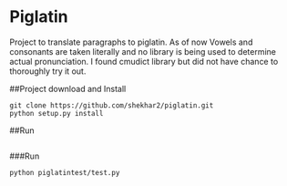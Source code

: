 # Piglatin
Project to translate paragraphs to piglatin.
As of now Vowels and consonants are taken literally and no library is being used
to determine actual pronunciation. I found cmudict library but did not have chance to
thoroughly try it out.

##Project download and Install
```
git clone https://github.com/shekhar2/piglatin.git
python setup.py install
```

##Run
```sudo python run.py server --port 80
```

###Run
```
python piglatintest/test.py
```
